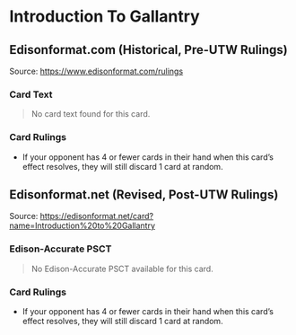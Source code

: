 # Introduction To Gallantry

## Edisonformat.com (Historical, Pre-UTW Rulings)

Source: https://www.edisonformat.com/rulings

### Card Text

> No card text found for this card.

### Card Rulings

*   If your opponent has 4 or fewer cards in their hand when this card’s effect resolves, they will still discard 1 card at random.

## Edisonformat.net (Revised, Post-UTW Rulings)

Source: https://edisonformat.net/card?name=Introduction%20to%20Gallantry

### Edison-Accurate PSCT

> No Edison-Accurate PSCT available for this card.

### Card Rulings

*   If your opponent has 4 or fewer cards in their hand when this card’s effect resolves, they will still discard 1 card at random.
            